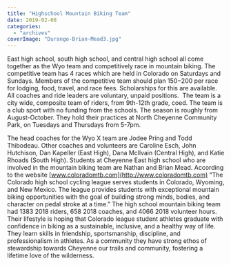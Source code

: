 ```yaml
---
title: "Highschool Mountain Biking Team"
date: 2019-02-08
categories: 
  - "archives"
coverImage: "Durango-Brian-Mead3.jpg"
---
```


East high school, south high school, and central high school all come together as the Wyo team and competitively race in mountain biking. The competitive team has 4 races which are held in Colorado on Saturdays and Sundays. Members of the competitive team should plan $150-$200 per race for lodging, food, travel, and race fees. Scholarships for this are available. All coaches and ride leaders are voluntary, unpaid positions.  The team is a city wide, composite team of riders, from 9th\-12th grade, coed. The team is a club sport with no funding from the schools. The season is roughly from August-October. They hold their practices at North Cheyenne Community Park, on Tuesdays and Thursdays from 5-7pm.

The head coaches for the Wyo X team are Jodee Pring and Todd Thibodeau. Other coaches and volunteers are Caroline Esch, John Hutchison, Dan Kapeller (East High), Dana Mcllvain (Central High), and Katie Rhoads (South High). Students at Cheyenne East high school who are involved in the mountain biking team are Nathan and Brian Mead. According to the website [www.coloradomtb.com](http://www.coloradomtb.com) “The Colorado high school cycling league serves students in Colorado, Wyoming, and New Mexico. The league provides students with exceptional mountain biking opportunities with the goal of building strong minds, bodies, and character on pedal stroke at a time.” The high school mountain biking team had 1383 2018 riders, 658 2018 coaches, and 4066 2018 volunteer hours. Their lifestyle is hoping that Colorado league student athletes graduate with confidence in biking as a sustainable, inclusive, and a healthy way of life. They learn skills in friendship, sportsmanship, discipline, and professionalism in athletes. As a community they have strong ethos of stewardship towards Cheyenne our trails and community, fostering a lifetime love of the wilderness.
